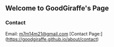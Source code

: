 ## Welcome to GoodGiraffe's Page


### Contact

Email: m7m14m21@gmail.com
[Contact Page:] (https://goodgiraffe.github.io/about/contact)

